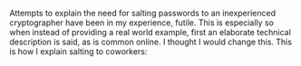 Attempts to explain the need for salting passwords to an inexperienced cryptographer have been in my experience, futile. This is especially so when instead of providing a real world example, first an elaborate technical description is said, as is common online. I thought I would change this. This is how I explain salting to coworkers: